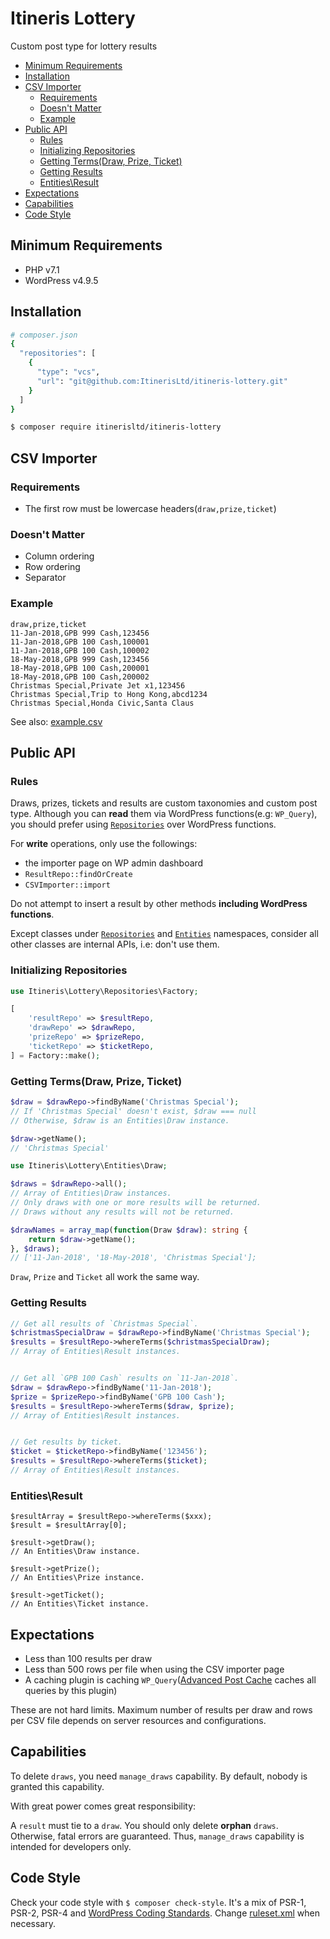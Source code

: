 # Itineris Lottery

Custom post type for lottery results

<!-- START doctoc generated TOC please keep comment here to allow auto update -->
<!-- DON'T EDIT THIS SECTION, INSTEAD RE-RUN doctoc TO UPDATE -->


- [Minimum Requirements](#minimum-requirements)
- [Installation](#installation)
- [CSV Importer](#csv-importer)
  - [Requirements](#requirements)
  - [Doesn't Matter](#doesnt-matter)
  - [Example](#example)
- [Public API](#public-api)
  - [Rules](#rules)
  - [Initializing Repositories](#initializing-repositories)
  - [Getting Terms(Draw, Prize, Ticket)](#getting-termsdraw-prize-ticket)
  - [Getting Results](#getting-results)
  - [Entities\Result](#entities%5Cresult)
- [Expectations](#expectations)
- [Capabilities](#capabilities)
- [Code Style](#code-style)

<!-- END doctoc generated TOC please keep comment here to allow auto update -->

## Minimum Requirements

- PHP v7.1
- WordPress v4.9.5

## Installation

```bash
# composer.json
{
  "repositories": [
    {
      "type": "vcs",
      "url": "git@github.com:ItinerisLtd/itineris-lottery.git"
    }
  ]
}
```

```bash
$ composer require itinerisltd/itineris-lottery
```

## CSV Importer

### Requirements

- The first row must be lowercase headers(`draw,prize,ticket`)

### Doesn't Matter

- Column ordering
- Row ordering
- Separator

### Example 

```
draw,prize,ticket
11-Jan-2018,GPB 999 Cash,123456
11-Jan-2018,GPB 100 Cash,100001
11-Jan-2018,GPB 100 Cash,100002
18-May-2018,GPB 999 Cash,123456
18-May-2018,GPB 100 Cash,200001
18-May-2018,GPB 100 Cash,200002
Christmas Special,Private Jet x1,123456
Christmas Special,Trip to Hong Kong,abcd1234
Christmas Special,Honda Civic,Santa Claus
```

See also: [example.csv](./example.csv)

## Public API

### Rules

Draws, prizes, tickets and results are custom taxonomies and custom post type. 
Although you can **read** them via WordPress functions(e.g: `WP_Query`), you should prefer using [`Repositories`](./src/Repositories) over WordPress functions. 


For **write** operations, only use the followings:
 - the importer page on WP admin dashboard
 - `ResultRepo::findOrCreate`
 - `CSVImporter::import`

Do not attempt to insert a result by other methods **including WordPress functions**.


Except classes under [`Repositories`](./src/Repositories) and [`Entities`](./src/Entities) namespaces, consider all other classes are internal APIs, i.e: don't use them.

### Initializing Repositories

```php
use Itineris\Lottery\Repositories\Factory;

[
    'resultRepo' => $resultRepo,
    'drawRepo' => $drawRepo,
    'prizeRepo' => $prizeRepo,
    'ticketRepo' => $ticketRepo,
] = Factory::make();
```

### Getting Terms(Draw, Prize, Ticket)

```php
$draw = $drawRepo->findByName('Christmas Special');
// If 'Christmas Special' doesn't exist, $draw === null 
// Otherwise, $draw is an Entities\Draw instance.

$draw->getName();
// 'Christmas Special'
```

```php
use Itineris\Lottery\Entities\Draw;

$draws = $drawRepo->all();
// Array of Entities\Draw instances.
// Only draws with one or more results will be returned.
// Draws without any results will not be returned.

$drawNames = array_map(function(Draw $draw): string {
    return $draw->getName();
}, $draws);
// ['11-Jan-2018', '18-May-2018', 'Christmas Special'];
```

`Draw`, `Prize` and `Ticket` all work the same way.

### Getting Results

```php
// Get all results of `Christmas Special`.
$christmasSpecialDraw = $drawRepo->findByName('Christmas Special');
$results = $resultRepo->whereTerms($christmasSpecialDraw);
// Array of Entities\Result instances.


// Get all `GPB 100 Cash` results on `11-Jan-2018`.
$draw = $drawRepo->findByName('11-Jan-2018');
$prize = $prizeRepo->findByName('GPB 100 Cash');
$results = $resultRepo->whereTerms($draw, $prize);
// Array of Entities\Result instances.


// Get results by ticket.
$ticket = $ticketRepo->findByName('123456');
$results = $resultRepo->whereTerms($ticket);
// Array of Entities\Result instances.
```

### Entities\Result

```
$resultArray = $resultRepo->whereTerms($xxx);
$result = $resultArray[0];

$result->getDraw();
// An Entities\Draw instance.

$result->getPrize();
// An Entities\Prize instance.

$result->getTicket();
// An Entities\Ticket instance.
```

## Expectations

- Less than 100 results per draw
- Less than 500 rows per file when using the CSV importer page
- A caching plugin is caching `WP_Query`([Advanced Post Cache](https://github.com/Automattic/advanced-post-cache/) caches all queries by this plugin) 

These are not hard limits. 
Maximum number of results per draw and rows per CSV file depends on server resources and configurations.

## Capabilities

To delete `draws`, you need `manage_draws` capability.
By default, nobody is granted this capability.

With great power comes great responsibility:

A `result` must tie to a `draw`. You should only delete **orphan** `draws`.
Otherwise, fatal errors are guaranteed. Thus, `manage_draws` capability is intended for developers only.

## Code Style

Check your code style with `$ composer check-style`. It's a mix of PSR-1, PSR-2, PSR-4 and [WordPress Coding Standards](https://github.com/WordPress-Coding-Standards/WordPress-Coding-Standards).
Change [ruleset.xml](./ruleset.xml) when necessary.
